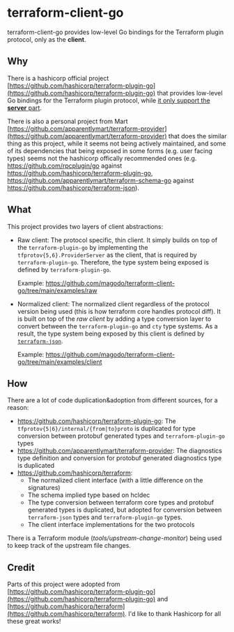 # terraform-client-go

terraform-client-go provides low-level Go bindings for the Terraform plugin protocol, only as the **client**.

## Why

There is a hashicorp official project [https://github.com/hashicorp/terraform-plugin-go](https://github.com/hashicorp/terraform-plugin-go) that provides low-level Go bindings for the Terraform plugin protocol, while [it only support the **server** part](https://github.com/hashicorp/terraform-plugin-go/blob/edfd37f2ba46017fc4fec2bdfed2fd0ec091a333/tfprotov5/tf5server/plugin.go#L36-L37).

There is also a personal project from Mart [https://github.com/apparentlymart/terraform-provider](https://github.com/apparentlymart/terraform-provider) that does the similar thing as this project, while it seems not being actively maintained, and some of its dependencies that being exposed in some forms (e.g. user facing types) seems not the hashicorp offically recommended ones (e.g. https://github.com/rpcplugin/go against https://github.com/hashicorp/terraform-plugin-go, https://github.com/apparentlymart/terraform-schema-go against https://github.com/hashicorp/terraform-json).

## What

This project provides two layers of client abstractions:

- Raw client: The protocol specific, thin client. It simply builds on top of the `terraform-plugin-go` by implementing the `tfprotov{5,6}.ProviderServer` as the client, that is required by `terraform-plugin-go`. Therefore, the type system being exposed is defined by `terraform-plugin-go`.

    Example: https://github.com/magodo/terraform-client-go/tree/main/examples/raw

- Normalized client: The normalized client regardless of the protocol version being used (this is how terraform core handles protocol diff). It is built on top of the *raw client* by adding a type conversion layer to convert between the `terraform-plugin-go` and `cty` type systems. As a result, the type system being exposed by this client is defined by [`terraform-json`](https://github.com/hashicorp/terraform-json).

    Example: https://github.com/magodo/terraform-client-go/tree/main/examples/client

## How

There are a lot of code duplication&adoption from different sources, for a reason:

- https://github.com/hashicorp/terraform-plugin-go: The `tfprotov{5|6}/internal/{from|to}proto` is duplicated for type conversion between protobuf generated types and `terraform-plugin-go` types
- https://github.com/apparentlymart/terraform-provider: The diagnostics type definition and conversion for protobuf generated diagnostics type is duplicated
- https://github.com/hashicorp/terraform:
    - The normalized client interface (with a little difference on the signatures) 
    - The schema implied type based on hcldec
    - The type conversion between terraform core types and protobuf generated types is duplicated, but adopted for conversion between `terraform-json` types and `terraform-plugin-go` types.
    - The client interface implementations for the two protocols

There is a Terraform module (*tools/upstream-change-monitor*) being used to keep track of the upstream file changes.

## Credit

Parts of this project were adopted from [https://github.com/hashicorp/terraform-plugin-go](https://github.com/hashicorp/terraform-plugin-go) and [https://github.com/hashicorp/terraform](https://github.com/hashicorp/terraform). I'd like to thank Hashicorp for all these great works!
